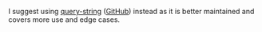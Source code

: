 I suggest using [query-string](https://www.npmjs.com/package/query-string) ([GitHub](https://github.com/sindresorhus/query-string)) instead as it is better maintained and covers more use and edge cases.
